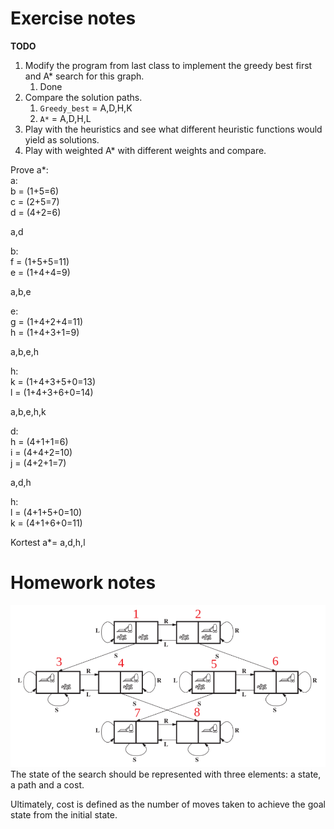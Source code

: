 # Exercise notes
**TODO**
1. Modify the program from last class to implement the greedy best first and A* search for this graph.
   1. Done
2. Compare the solution paths.
   1. `Greedy_best` = A,D,H,K
   2. `A*` = A,D,H,L
3. Play with the heuristics and see what different heuristic functions would yield as solutions.
4. Play with weighted A* with different weights and compare.

Prove a*:  
a:  
b = (1+5=6)  
c = (2+5=7)  
d = (4+2=6)  

a,d

b:  
f = (1+5+5=11)  
e = (1+4+4=9) 

a,b,e

e:  
g = (1+4+2+4=11)  
h = (1+4+3+1=9)  

a,b,e,h

h:  
k = (1+4+3+5+0=13)  
l = (1+4+3+6+0=14)

a,b,e,h,k  

d:  
h = (4+1+1=6)   
i = (4+4+2=10)  
j = (4+2+1=7)  

a,d,h  

h:  
l = (4+1+5+0=10)  
k = (4+1+6+0=11)

Kortest a*= a,d,h,l

# Homework notes
![Vacuum](/Other/Media/Vacuum.png)
The state of the search should be represented with three elements: a state, a path and a
cost. 

Ultimately, cost is defined as the number of moves taken to achieve the goal state from
the initial state.
